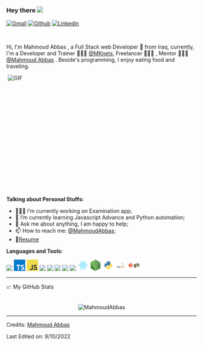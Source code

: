 ### Hey there <img src="https://media.giphy.com/media/hvRJCLFzcasrR4ia7z/giphy.gif" width="25px">

[![Gmail](https://img.shields.io/badge/-Gmail-red?style=flat&logo=gmail&logoColor=white)](mahmoud.ud@gmail.com)
[![Github](https://img.shields.io/badge/-Github-000?style=flat&logo=Github&logoColor=white)](https://github.com/M98abas)
[![Linkedin](https://img.shields.io/badge/-LinkedIn-blue?style=flat&logo=Linkedin&logoColor=white)](https://www.linkedin.com/in/mahmoud-abbas-9039ba180)

<br />

Hi, I'm Mahmoud Abbas , a Full Stack web Developer 🚀 from Iraq, currently, I'm a Developer and Trainer 🙍🏽‍♂️ [@MKnets](http://mknets.com), Freelancer 👨🏽‍💻 , Mentor 👨🏽‍💼[@Mahmoud Abbas](https://github.com/M98abas) . Beside's programming, I enjoy eating food and traveling.

  <img align="right" alt="GIF" src="https://github.com/abhisheknaiidu/abhisheknaiidu/blob/master/code.gif?raw=true" width="500" height="320" />
  
**Talking about Personal Stuffs:**

- 👨🏽‍💻 I’m currently working on Examination app;
- 🌱 I’m currently learning Javascript Advance and Python automation;
- 💬 Ask me about anything, I am happy to help;
- 📫 How to reach me: [@MahmoudAbbas](https://github.com/M98abas);
- 📝[Resume](https://drive.google.com/file/d/1waqxsblyARZ_KtihhEDvYxceKf899DiQ/view)

**Languages and Tools:**

<code><img width="30" src="https://www.vectorlogo.zone/logos/docker/docker-ar21.svg"></code>
<code><img height="30" src="https://raw.githubusercontent.com/github/explore/80688e429a7d4ef2fca1e82350fe8e3517d3494d/topics/typescript/typescript.png"></code>
<code><img height="30" src="https://raw.githubusercontent.com/github/explore/80688e429a7d4ef2fca1e82350fe8e3517d3494d/topics/javascript/javascript.png"></code>
<code><img width="30" src="https://www.vectorlogo.zone/logos/golang/golang-ar21.svg"></code>
<code><img width="30" src="https://www.vectorlogo.zone/logos/postgresql/postgresql-ar21.svg"></code>
<code><img width="30" src="https://www.vectorlogo.zone/logos/expressjs/expressjs-ar21.svg"></code>
<code><img width="30" src="https://www.vectorlogo.zone/logos/djangoproject/djangoproject-ar21.svg"></code>
<code><img width="30" src="https://www.vectorlogo.zone/logos/yarnpkg/yarnpkg-ar21.svg"></code>
<code><img height="30" src="https://raw.githubusercontent.com/github/explore/80688e429a7d4ef2fca1e82350fe8e3517d3494d/topics/react/react.png"></code>
<code><img height="30" src="https://raw.githubusercontent.com/github/explore/80688e429a7d4ef2fca1e82350fe8e3517d3494d/topics/nodejs/nodejs.png"></code>
<code><img height="30" src="https://raw.githubusercontent.com/github/explore/80688e429a7d4ef2fca1e82350fe8e3517d3494d/topics/python/python.png"></code>
<code><img height="30" src="https://raw.githubusercontent.com/github/explore/80688e429a7d4ef2fca1e82350fe8e3517d3494d/topics/mysql/mysql.png"></code>
<code><img height="30" src="https://raw.githubusercontent.com/github/explore/80688e429a7d4ef2fca1e82350fe8e3517d3494d/topics/git/git.png"></code>

---

<div>
<summary>📈 My GitHub Stats</summary>
<br />
<p align="center"> <img src="https://github-readme-stats.vercel.app/api?username=M98abas&show_icons=true&theme=gotham" alt="MahmoudAbbas" />
</div>

---

Credits: [Mahmoud Abbas](https://github.com/M98abas)

Last Edited on: 9/10/2022
